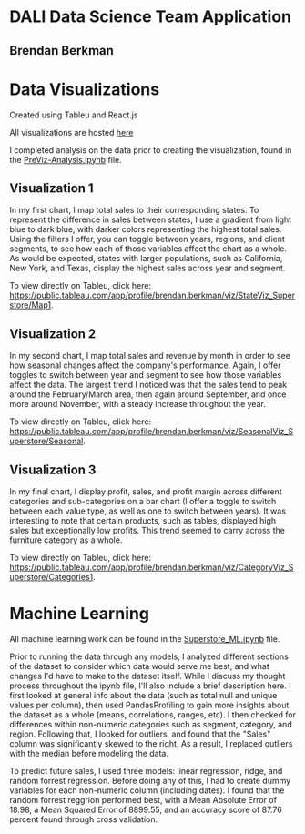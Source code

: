 # DALI Data Science Team Application
## Brendan Berkman

# Data Visualizations

Created using Tableu and React.js

All visualizations are hosted [here](https://6282040a21663a6257adb5f9--famous-faloodeh-881eb5.netlify.app/)

I completed analysis on the data prior to creating the visualization, found in the [PreViz-Analysis.ipynb](./PreViz-Analysis.ipynb) file.

## Visualization 1
In my first chart, I map total sales to their corresponding states. To represent the difference in sales between states, I use a gradient from light blue to dark blue, with darker colors representing the highest total sales. Using the filters I offer, you can toggle between years, regions, and client segments, to see how each of those variables affect the chart as a whole. As would be expected, states with larger populations, such as California, New York, and Texas, display the highest sales across year and segment. 

To view directly on Tableu, click here: https://public.tableau.com/app/profile/brendan.berkman/viz/StateViz_Superstore/Map1.


## Visualization 2
In my second chart, I map total sales and revenue by month in order to see how seasonal changes affect the company's performance. Again, I offer toggles to switch between year and segment to see how those variables affect the data. The largest trend I noticed was that the sales tend to peak around the February/March area, then again around September, and once more around November, with a steady increase throughout the year. 

To view directly on Tableu, click here: https://public.tableau.com/app/profile/brendan.berkman/viz/SeasonalViz_Superstore/Seasonal.


## Visualization 3
In my final chart, I display profit, sales, and profit margin across different categories and sub-categories on a bar chart (I offer a toggle to switch between each value type, as well as one to switch between years). It was interesting to note that certain products, such as tables, displayed high sales but exceptionally low profits. This trend seemed to carry across the furniture category as a whole. 

To view directly on Tableu, click here: https://public.tableau.com/app/profile/brendan.berkman/viz/CategoryViz_Superstore/Categories1.


# Machine Learning

All machine learning work can be found in the [Superstore_ML.ipynb](./Superstore_ML.ipynb) file. 

Prior to running the data through any models, I analyzed different sections of the dataset to consider which data would serve me best, and what changes I'd have to make to the dataset itself. While I discuss my thought process throughout the ipynb file, I'll also include a brief description here. I first looked at general info about the data (such as total null and unique values per column), then used PandasProfiling to gain more insights about the dataset as a whole (means, correlations, ranges, etc). I then checked for differences within non-numeric categories such as segment, category, and region. Following that, I looked for outliers, and found that the "Sales" column was significantly skewed to the right. As a result, I replaced outliers with the median before modeling the data. 

To predict future sales, I used three models: linear regression, ridge, and random forrest regression. Before doing any of this, I had to create dummy variables for each non-numeric column (including dates). I found that the random forrest reggrion performed best, with a Mean Absolute Error of 18.98, a Mean Squared Error of 8899.55, and an accuracy score of 87.76 percent found through cross validation. 

